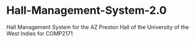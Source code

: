 # Hall-Management-System-2.0
Hall Management System for the AZ Preston Hall of the University of the West Indies for COMP2171
